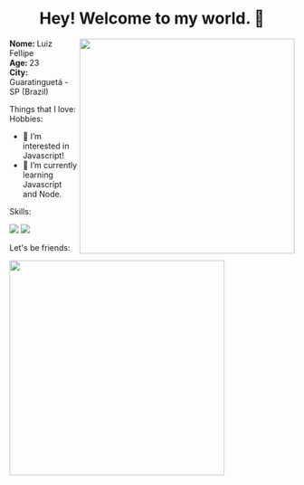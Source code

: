 

<h1 align="center">Hey! Welcome to my world. 👋</h1>

<img align='right' src="https://media.giphy.com/media/3oEjHQn7PBRvy9A5mE/giphy.gif" width="380"></img>

<strong>Nome: </strong>Luiz Fellipe<br/>
<strong>Age: </strong>23<br/>
<strong>City: </strong>Guaratinguetá - SP (Brazil)<br/>


Things that I love: 
Hobbies:


- 👀 I’m interested in Javascript!
- 🌱 I’m currently learning Javascript and Node.

Skills:

<img src="https://github-readme-stats.vercel.app/api?username=luizcampos&show_icons=true&theme=tokyonight"></img>
<img src="https://github-readme-stats.vercel.app/api/top-langs/?username=luizcampos&layout=demo"></img>

Let's be friends:

<img align='left' src="https://media.giphy.com/media/7tn6Y2NgbLw8o/giphy.gif" width="380"></img>
